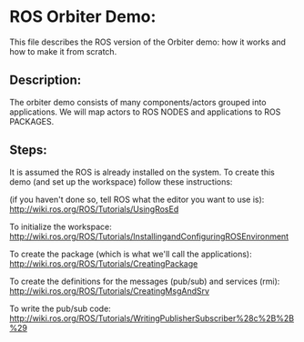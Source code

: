 ROS Orbiter Demo:
=================

This file describes the ROS version of the Orbiter demo: how it works and how to make it from scratch.  


Description:
------------
The orbiter demo consists of many components/actors grouped into applications.  We will map actors to ROS NODES and applications to ROS PACKAGES.  


Steps:
------

It is assumed the ROS is already installed on the system.  To create this demo (and set up the workspace) follow these instructions:

(if you haven't done so, tell ROS what the editor you want to use is):
http://wiki.ros.org/ROS/Tutorials/UsingRosEd

To initialize the workspace:
http://wiki.ros.org/ROS/Tutorials/InstallingandConfiguringROSEnvironment

To create the package (which is what we'll call the applications):
http://wiki.ros.org/ROS/Tutorials/CreatingPackage

To create the definitions for the messages (pub/sub) and services (rmi):
http://wiki.ros.org/ROS/Tutorials/CreatingMsgAndSrv

To write the pub/sub code:
http://wiki.ros.org/ROS/Tutorials/WritingPublisherSubscriber%28c%2B%2B%29